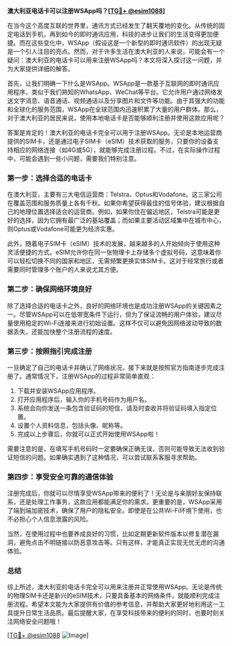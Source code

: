 **澳大利亚电话卡可以注册WSApp吗？[[TG💪+ @esim1088](https://t.me/s/esim1088)]**

在当今这个高度互联的世界里，通讯方式已经发生了翻天覆地的变化。从传统的固定电话到手机，再到如今的即时通讯应用，科技的进步让我们的生活变得更加便捷。而在这些变化中，WSApp（假设这是一个新型的即时通讯软件）的出现无疑是一个引人注目的亮点。然而，对于许多生活在澳大利亚的人来说，可能会有一个疑问：澳大利亚的电话卡可以用来注册WSApp吗？本文将深入探讨这一问题，并为大家提供详细的解答。

首先，让我们明确一下什么是WSApp。WSApp是一款基于互联网的即时通讯应用程序，类似于我们熟知的WhatsApp、WeChat等平台。它允许用户通过网络发送文字消息、语音通话、视频通话以及分享图片和文件等功能。由于其强大的功能和全球化的服务范围，WSApp在全球范围内迅速积累了大量的用户群体。那么，对于澳大利亚的居民来说，使用本地电话卡是否能够顺利注册并使用这款应用呢？

答案是肯定的！澳大利亚的电话卡完全可以用于注册WSApp。无论是本地运营商提供的SIM卡，还是通过电子SIM卡（eSIM）技术获取的服务，只要你的设备支持相应的网络连接（如4G或5G），就能够完成注册过程。不过，在实际操作过程中，可能会遇到一些小问题，需要我们特别注意。

### **第一步：选择合适的电话卡**
在澳大利亚，主要有三大电信运营商：Telstra、Optus和Vodafone。这三家公司在覆盖范围和服务质量上各有千秋。如果你希望获得最佳的信号体验，建议根据自己的地理位置选择适合的运营商。例如，如果你住在偏远地区，Telstra可能是更好的选择，因为它拥有最广泛的基站覆盖；而如果主要活动区域集中在城市中心，则Optus或Vodafone可能更为经济实惠。

此外，随着电子SIM卡（eSIM）技术的发展，越来越多的人开始倾向于使用这种灵活便捷的方式。eSIM允许你在同一张物理卡上存储多个虚拟号码，这意味着你可以轻松切换不同的国家和地区，无需频繁更换实体SIM卡。这对于经常旅行或者需要同时管理多个账户的人来说尤其方便。

### **第二步：确保网络环境良好**
除了选择合适的电话卡之外，良好的网络环境也是成功注册WSApp的关键因素之一。尽管WSApp可以在低带宽条件下运行，但为了保证流畅的用户体验，建议尽量使用稳定的Wi-Fi连接来进行初始设置。这样不仅可以避免因网络波动导致的数据丢失，还能加快整个注册流程的速度。

### **第三步：按照指引完成注册**
一旦确定了自己的电话卡并确认了网络状况，接下来就是按照官方指南逐步完成注册了。通常情况下，注册WSApp的过程非常简单直观：

1. 下载并安装WSApp应用程序。
2. 打开应用程序后，输入你的手机号码作为用户名。
3. 系统会向你发送一条包含验证码的短信，请及时查收并将验证码填入指定位置。
4. 设置个人资料信息，包括头像、昵称等。
5. 完成以上步骤后，你就可以正式开始使用WSApp啦！

需要注意的是，在填写手机号码时一定要确保正确无误，否则可能导致无法收到验证短信的问题。如果确实遇到了这种情况，可以尝试联系客服寻求帮助。

### **第四步：享受安全可靠的通信体验**
注册完成后，你就可以尽情享受WSApp带来的便利了！无论是与亲朋好友保持联系，还是处理工作事务，这款应用都能满足你的需求。更重要的是，WSApp采用了端到端加密技术，确保了用户的隐私安全。即使是在公共Wi-Fi环境下使用，也不必担心个人信息泄露的风险。

当然，在使用过程中也要养成良好的习惯，比如定期更新软件版本以修复潜在漏洞，避免点击不明链接以防恶意攻击等。只有这样，才能真正实现无忧无虑的沟通体验。

### **总结**
综上所述，澳大利亚的电话卡完全可以用来注册并正常使用WSApp。无论是传统的物理SIM卡还是新兴的eSIM技术，只要具备基本的网络条件，就能顺利完成注册流程。希望本文能为大家提供有价值的参考信息，并帮助大家更好地利用这一工具提升日常生活品质。最后提醒大家，在享受科技带来的便利的同时，也要时刻关注网络安全问题哦！

[[TG💪+ @esim1088](https://t.me/s/esim1088) ![Image](https://i.postimg.cc/4NQfJmqS/Snipaste-2025-05-13-00-14-12.png)]